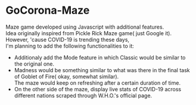 # GoCorona-Maze
Maze game developed using Javascript with additional features.<br>
Idea originally inspired from Pickle Rick Maze game( just Google it). However, 'cause COVID-19 is trending these days,<br>
I'm planning to add the following functionalities to it:<br>
- Additionaly add the Mode feature in which Classic would be similar to the original one.
- Madness would be something similar to what was there in the final task of Goblet of Fire( okay, somewhat similar).<br> The maze would keep on refreshing after a certain duration of time.
- On the other side of the maze, display live stats of COVID-19 across different nations scraped through W.H.O.'s official page.
